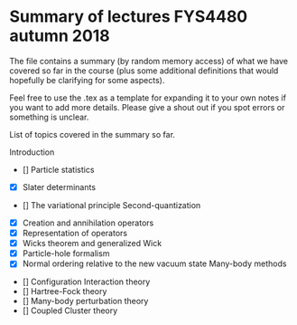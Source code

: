 # Summary of lectures FYS4480 autumn 2018

The file contains a summary (by random memory access) of what we have covered so far in the 
course (plus some additional definitions that would hopefully be clarifying for some aspects). 

Feel free to use the .tex as a template for expanding it to your own notes if you want to add more details. Please give a shout out 
if you spot errors or something is unclear.

List of topics covered in the summary so far.

Introduction
- []  Particle statistics 
- [x] Slater determinants
- []  The variational principle 
Second-quantization
- [x] Creation and annihilation operators
- [x] Representation of operators
- [x] Wicks theorem and generalized Wick
- [x] Particle-hole formalism
- [x] Normal ordering relative to the new vacuum state
Many-body methods
- [] Configuration Interaction theory
- [] Hartree-Fock theory
- [] Many-body perturbation theory
- [] Coupled Cluster theory
